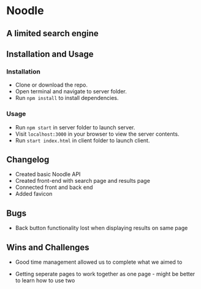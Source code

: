 # Noodle
## A limited search engine


## Installation and Usage

### Installation

* Clone or download the repo.
* Open terminal and navigate to server folder.
* Run `npm install` to install dependencies.

### Usage

* Run `npm start` in server folder to launch server.
* Visit `localhost:3000` in your browser to view the server contents.
* Run `start index.html` in client folder to launch client.


## Changelog

* Created basic Noodle API
* Created front-end with search page and results page
* Connected front and back end
* Added favicon

## Bugs
* Back button functionality lost when displaying results on same page


## Wins and Challenges

* Good time management allowed us to complete what we aimed to

* Getting seperate pages to work together as one page - might be better to learn how to use two